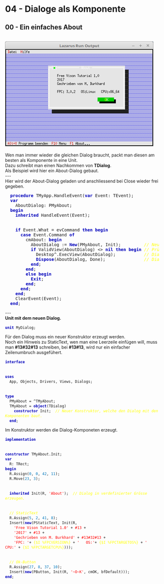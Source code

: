# 04 - Dialoge als Komponente
## 00 - Ein einfaches About
<br>
<img src="image.png" alt="Selfhtml"><br><br>
Wen man immer wieder die gleichen Dialog braucht, packt man diesen am besten als Komponente in eine Unit.<br>
Dazu schreibt man einen Nachkommen von <b>TDialog</b>.<br>
Als Beispiel wird hier ein About-Dialog gebaut.<br>
---
<br>
Hier wird der About-Dialog geladen und anschliessend bei Close wieder frei gegeben.<br>
<pre><code=pascal>  <b><font color="0000BB">procedure</font></b> TMyApp.HandleEvent(<b><font color="0000BB">var</font></b> Event: TEvent);
  <b><font color="0000BB">var</font></b>
    AboutDialog: PMyAbout;
  <b><font color="0000BB">begin</font></b>
    <b><font color="0000BB">inherited</font></b> HandleEvent(Event);
<br>
    <b><font color="0000BB">if</font></b> Event.What = evCommand <b><font color="0000BB">then</font></b> <b><font color="0000BB">begin</font></b>
      <b><font color="0000BB">case</font></b> Event.Command <b><font color="0000BB">of</font></b>
        cmAbout: <b><font color="0000BB">begin</font></b>
          AboutDialog := <b><font color="0000BB">New</font></b>(PMyAbout, Init);         <i><font color="#FFFF00">// Neurer Dialog erzeugen.</font></i>
          <b><font color="0000BB">if</font></b> ValidView(AboutDialog) <> <b><font color="0000BB">nil</font></b> <b><font color="0000BB">then</font></b> <b><font color="0000BB">begin</font></b> <i><font color="#FFFF00">// Prüfen ob genügend Speicher.</font></i>
            Desktop^.ExecView(AboutDialog);           <i><font color="#FFFF00">// Dialog About ausführen.</font></i>
            <b><font color="0000BB">Dispose</font></b>(AboutDialog, Done);               <i><font color="#FFFF00">// Dialog und Speicher frei geben.</font></i>
          <b><font color="0000BB">end</font></b>;
        <b><font color="0000BB">end</font></b>;
        <b><font color="0000BB">else</font></b> <b><font color="0000BB">begin</font></b>
          <b><font color="0000BB">Exit</font></b>;
        <b><font color="0000BB">end</font></b>;
      <b><font color="0000BB">end</font></b>;
    <b><font color="0000BB">end</font></b>;
    ClearEvent(Event);
  <b><font color="0000BB">end</font></b>;</code></pre>
---
<br>
<b>Unit mit dem neuen Dialog.</b><br>
<pre><code><b><font color="0000BB">unit</font></b> MyDialog;
</code></pre>
Für den Dialog muss ein neuer Konstruktor erzeugt werden.<br>
Noch ein Hinweis zu StaticText, wen man eine Leerzeile einfügen will, muss man <b>#13#32#13</b> schreiben, bei <b>#13#13</b>, wird nur ein einfacher Zeilenumbruch ausgefühert.<br>
<pre><code><b><font color="0000BB">interface</font></b>
<br>
<b><font color="0000BB">uses</font></b>
  App, Objects, Drivers, Views, Dialogs;
<br>
<b><font color="0000BB">type</font></b>
  PMyAbout = ^TMyAbout;
  TMyAbout = <b><font color="0000BB">object</font></b>(TDialog)
    <b><font color="0000BB">constructor</font></b> Init;  <i><font color="#FFFF00">// Neuer Konstruktor, welche den Dialog mit den Komponenten baut.</font></i>
  <b><font color="0000BB">end</font></b>;
</code></pre>
Im Konstruktor werden die Dialog-Komponeten erzeugt.<br>
<pre><code><b><font color="0000BB">implementation</font></b>
<br>
<b><font color="0000BB">constructor</font></b> TMyAbout.Init;
<b><font color="0000BB">var</font></b>
  R: TRect;
<b><font color="0000BB">begin</font></b>
  R.Assign(<font color="#0077BB">0</font>, <font color="#0077BB">0</font>, <font color="#0077BB">42</font>, <font color="#0077BB">11</font>);
  R.Move(<font color="#0077BB">23</font>, <font color="#0077BB">3</font>);
<br>
  <b><font color="0000BB">inherited</font></b> Init(R, <font color="#FF0000">'About'</font>);  <i><font color="#FFFF00">// Dialog in verdefinierter Grösse erzeugen.</font></i>
<br>
  <i><font color="#FFFF00">// StaticText</font></i>
  R.Assign(<font color="#0077BB">5</font>, <font color="#0077BB">2</font>, <font color="#0077BB">41</font>, <font color="#0077BB">8</font>);
  Insert(<b><font color="0000BB">new</font></b>(PStaticText, Init(R,
    <font color="#FF0000">'Free Vison Tutorial 1.0'</font> + <font color="#FF0000">#13</font> +
    <font color="#FF0000">'2017'</font> + <font color="#FF0000">#13</font> +
    <font color="#FF0000">'Gechrieben von M. Burkhard'</font> + <font color="#FF0000">#13#32#13</font> +
    <font color="#FF0000">'FPC: '</font>+ <font color="#FFFF00">{$I %FPCVERSION%}</font> + <font color="#FF0000">'   OS:'</font>+ <font color="#FFFF00">{$I %FPCTARGETOS%}</font> + <font color="#FF0000">'   CPU:'</font> + <font color="#FFFF00">{$I %FPCTARGETCPU%}</font>)));
<br>
  <i><font color="#FFFF00">// Ok-Button</font></i>
  R.Assign(<font color="#0077BB">27</font>, <font color="#0077BB">8</font>, <font color="#0077BB">37</font>, <font color="#0077BB">10</font>);
  Insert(<b><font color="0000BB">new</font></b>(PButton, Init(R, <font color="#FF0000">'~O~K'</font>, cmOK, bfDefault)));
<b><font color="0000BB">end</font></b>;
</code></pre>
<br>
